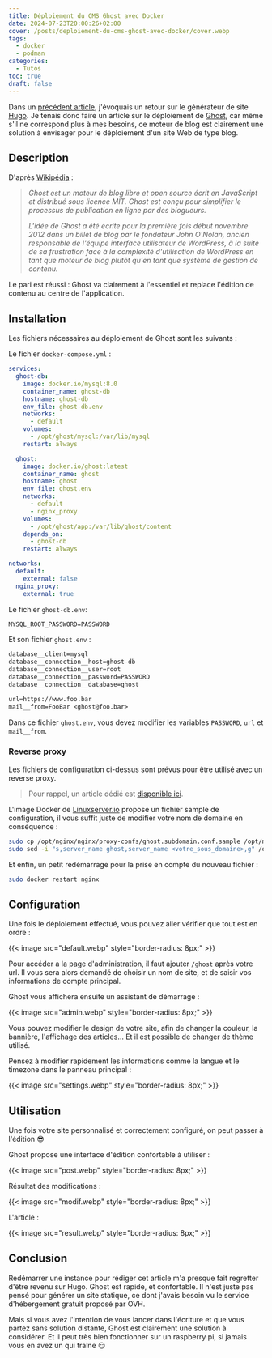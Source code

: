 ```yaml
---
title: Déploiement du CMS Ghost avec Docker
date: 2024-07-23T20:00:26+02:00
cover: /posts/deploiement-du-cms-ghost-avec-docker/cover.webp
tags:
  - docker
  - podman
categories:
  - Tutos
toc: true
draft: false
---
```


Dans un [précédent article](/posts/retour-sur-le-generateur-de-site-hugo/), j'évoquais un retour sur le générateur de site [Hugo](https://gohugo.io/). Je tenais donc faire un article sur le déploiement de [Ghost](https://ghost.org/), car même s'il ne correspond plus à mes besoins, ce moteur de blog est clairement une solution à envisager pour le déploiement d'un site Web de type blog.

## Description

D'après [Wikipédia](https://fr.wikipedia.org/wiki/Ghost_(moteur_de_blog)) :

> *Ghost est un moteur de blog libre et open source écrit en JavaScript et distribué sous licence MIT. Ghost est conçu pour simplifier le processus de publication en ligne par des blogueurs.*
>
> *L'idée de Ghost a été écrite pour la première fois début novembre 2012 dans un billet de blog par le fondateur John O'Nolan, ancien responsable de l'équipe interface utilisateur de WordPress, à la suite de sa frustration face à la complexité d'utilisation de WordPress en tant que moteur de blog plutôt qu'en tant que système de gestion de contenu.*

Le pari est réussi : Ghost va clairement à l'essentiel et replace l'édition de contenu au centre de l'application.

## Installation

Les fichiers nécessaires au déploiement de Ghost sont les suivants :

Le fichier `docker-compose.yml` :

```yml
services:
  ghost-db:
    image: docker.io/mysql:8.0
    container_name: ghost-db
    hostname: ghost-db
    env_file: ghost-db.env
    networks:
      - default
    volumes:
      - /opt/ghost/mysql:/var/lib/mysql
    restart: always

  ghost:
    image: docker.io/ghost:latest
    container_name: ghost
    hostname: ghost
    env_file: ghost.env
    networks:
      - default
      - nginx_proxy
    volumes:
      - /opt/ghost/app:/var/lib/ghost/content
    depends_on:
      - ghost-db
    restart: always

networks:
  default:
    external: false
  nginx_proxy:
    external: true
```

Le fichier `ghost-db.env`: 

```txt
MYSQL_ROOT_PASSWORD=PASSWORD
```

Et son fichier `ghost.env` :

```txt
database__client=mysql
database__connection__host=ghost-db
database__connection__user=root
database__connection__password=PASSWORD
database__connection__database=ghost

url=https://www.foo.bar
mail__from=FooBar <ghost@foo.bar>
```

Dans ce fichier `ghost.env`, vous devez modifier les variables `PASSWORD`, `url` et `mail__from`.

### Reverse proxy

Les fichiers de configuration ci-dessus sont prévus pour être utilisé avec un reverse proxy.

> Pour rappel, un article dédié est [disponible ici](/posts/reverse-proxy-nginx/).

L'image Docker de [Linuxserver.io](https://docs.linuxserver.io/general/swag/) propose un fichier sample de configuration, il vous suffit juste de modifier votre nom de domaine en conséquence :

```bash
sudo cp /opt/nginx/nginx/proxy-confs/ghost.subdomain.conf.sample /opt/nginx/nginx/proxy-confs/ghost.subdomain.conf
sudo sed -i "s,server_name ghost,server_name <votre_sous_domaine>,g" /opt/nginx/nginx/proxy-confs/ghost.subdomain.conf
```

Et enfin, un petit redémarrage pour la prise en compte du nouveau fichier :

```bash
sudo docker restart nginx
```

## Configuration

Une fois le déploiement effectué, vous pouvez aller vérifier que tout est en ordre :

{{< image src="default.webp" style="border-radius: 8px;" >}}

Pour accéder a la page d'administration, il faut ajouter `/ghost` après votre url. Il vous sera alors demandé de choisir un nom de site, et de saisir vos informations de compte principal. 

Ghost vous affichera ensuite un assistant de démarrage :

{{< image src="admin.webp" style="border-radius: 8px;" >}}

Vous pouvez modifier le design de votre site, afin de changer la couleur, la bannière, l'affichage des articles... Et il est possible de changer de thème utilisé.

Pensez à modifier rapidement les informations comme la langue et le timezone dans le panneau principal :

{{< image src="settings.webp" style="border-radius: 8px;" >}}

## Utilisation

Une fois votre site personnalisé et correctement configuré, on peut passer à l'édition :sunglasses:

Ghost propose une interface d'édition confortable à utiliser :

{{< image src="post.webp" style="border-radius: 8px;" >}}

Résultat des modifications :

{{< image src="modif.webp" style="border-radius: 8px;" >}}

L'article :

{{< image src="result.webp" style="border-radius: 8px;" >}}

## Conclusion

Redémarrer une instance pour rédiger cet article m'a presque fait regretter d'être revenu sur Hugo. Ghost est rapide, et confortable. Il n'est juste pas pensé pour générer un site statique, ce dont j'avais besoin vu le service d'hébergement gratuit proposé par OVH.

Mais si vous avez l'intention de vous lancer dans l'écriture et que vous partez sans solution distante, Ghost est clairement une solution à considérer. Et il peut très bien fonctionner sur un raspberry pi, si jamais vous en avez un qui traîne :smirk:

